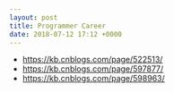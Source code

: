 ```yaml
---
layout: post
title: Programmer Career
date: 2018-07-12 17:12 +0000
---
```



* https://kb.cnblogs.com/page/522513/
* https://kb.cnblogs.com/page/597877/
* https://kb.cnblogs.com/page/598963/